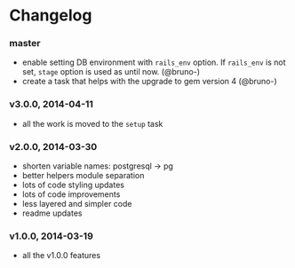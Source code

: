 # Changelog

### master
- enable setting DB environment with `rails_env` option. If `rails_env` is not
  set, `stage` option is used as until now. (@bruno-)
- create a task that helps with the upgrade to gem version 4 (@bruno-)

### v3.0.0, 2014-04-11
- all the work is moved to the `setup` task

### v2.0.0, 2014-03-30
- shorten variable names: postgresql -> pg
- better helpers module separation
- lots of code styling updates
- lots of code improvements
- less layered and simpler code
- readme updates

### v1.0.0, 2014-03-19
- all the v1.0.0 features
